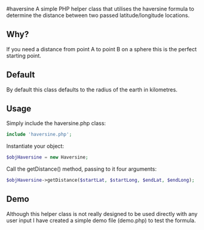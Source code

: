 #haversine
A simple PHP helper class that utilises the haversine formula to determine the distance between two passed latitude/longitude locations.

## Why?
If you need a distance from point A to point B on a sphere this is the perfect starting point.

## Default
By default this class defaults to the radius of the earth in kilometres.

## Usage
Simply include the haversine.php class:
```php
include 'haversine.php';
```
Instantiate your object:
```php
$objHaversine = new Haversine;
```
Call the getDistance() method, passing to it four arguments:
```php
$objHaversine->getDistance($startLat, $startLong, $endLat, $endLong);
```

## Demo
Although this helper class is not really designed to be used directly with any user input I have created a simple demo file (demo.php) to test the formula.